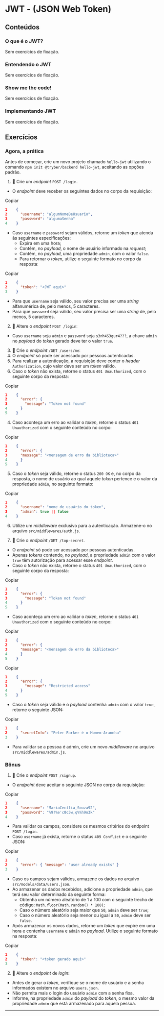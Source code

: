 # JWT - (JSON Web Token)

## Conteúdos

### O que é o JWT?
Sem exercícios de fixação.

### Entendendo o JWT
Sem exercícios de fixação.

### Show me the code!
Sem exercícios de fixação.

### Implementando JWT
Sem exercícios de fixação.

## Exercícios

### Agora, a prática

Antes de começar, crie um novo projeto chamado  `hello-jwt`  utilizando o comando  `npm init @tryber/backend hello-jwt`, aceitando as opções padrão.

1.  🚀 Crie um  _endpoint_  `POST /login`.

-   O  _endpoint_  deve receber os seguintes dados no corpo da requisição:

Copiar

```json
1    {
2      "username": "algumNomeDeUsuario",
3      "password": "algumaSenha"
4    }
```

-   Caso  `username`  e  `password`  sejam válidos, retorne um  _token_  que atenda às seguintes especificações:
    -   Expira em uma hora;
    -   Contém, no  _payload_, o nome de usuário informado na  _request_;
    -   Contém, no  _payload_, uma propriedade  `admin`, com o valor  `false`.
    -   Para retornar o  _token_, utilize o seguinte formato no corpo da resposta:

Copiar

```json
1    {
2      "token": "<JWT aqui>"
3    }
```

-   Para que  `username`  seja válido, seu valor precisa ser uma  _string_  alfanumérica de, pelo menos, 5 caracteres.
-   Para que  `password`  seja válido, seu valor precisa ser uma  _string_  de, pelo menos, 5 caracteres.

2.  🚀 Altere o  _endpoint_  `POST /login`:

-   Caso  `username`  seja  `admin`  e  `password`  seja  `s3nh4S3gur4???`, a chave  `admin`  no  _payload_  do  _token_  gerado deve ter o valor  `true`.

3.  🚀 Crie o  _endpoint_  `/GET /users/me`:
4.  O  _endpoint_  só pode ser acessado por pessoas autenticadas.
5.  Para realizar a autenticação, a requisição deve conter o  _header_  `Authorization`, cujo valor deve ser um  _token_  válido.
6.  Caso o  _token_  não exista, retorne o status  `401 Unauthorized`, com o seguinte corpo da resposta:

Copiar

```json
1    {
2      "error": {
3        "message": "Token not found"
4      }
5    }
```

4.  Caso aconteça um erro ao validar o  _token_, retorne o status  `401 Unauthorized`  com o seguinte conteúdo no corpo:

Copiar

```json
1    {
2      "error": {
3      "message": "<mensagem de erro da biblioteca>"
4      }
5    }
```

5.  Caso o  _token_  seja válido, retorne o status  `200 OK`  e, no corpo da resposta, o nome de usuário ao qual aquele  _token_  pertence e o valor da propriedade  `admin`, no seguinte formato:

Copiar

```json
1    {
2      "username": "nome de usuário do token",
3      "admin": true || false
4    }
```

6.  Utilize um  _middleware_  exclusivo para a autenticação. Armazene-o no arquivo  `src/middlewares/auth.js`.
    
7.  🚀 Crie o  _endpoint_  `/GET /top-secret`.
    

-   O  _endpoint_  só pode ser acessado por pessoas autenticadas.
-   Apenas  _tokens_  contendo, no  _payload_, a propriedade  `admin`  com o valor  `true`  têm autorização para acessar esse  _endpoint_.
-   Caso o  _token_  não exista, retorne o status  `401 Unauthorized`, com o seguinte corpo da resposta:

Copiar

```json
1    {
2      "error": {
3        "message": "Token not found"
4      }
5    }
```

-   Caso aconteça um erro ao validar o  _token_, retorne o status  `401 Unauthorized`  com o seguinte conteúdo no corpo:

Copiar

```json
1    {
2      "error": {
3      "message": "<mensagem de erro da biblioteca>"
4      }
5    }
```

Copiar

```json
1    {
2      "error": {
3        "message": "Restricted access"
4      }
5    }
```

-   Caso o  _token_  seja válido e o  _payload_  contenha  `admin`  com o valor  `true`, retorne o seguinte JSON:

Copiar

```json
1    {
2      "secretInfo": "Peter Parker é o Homem-Arannha"
3    }
```

-   Para validar se a pessoa é admin, crie um novo  _middleware_  no arquivo  `src/middlewares/admin.js`.

### Bônus

1.  🚀 Crie o  _endpoint_  `POST /signup`.

-   O  _endpoint_  deve aceitar o seguinte JSON no corpo da requisição:

Copiar

```json
1    {
2      "username": "MariaCecília_Souza92",
3      "password": "%9!%e'c0c5w,q%%h9n3k"
4    }
```

-   Para validar os campos, considere os mesmos critérios do endpoint  `POST /login`.
-   Caso  `username`  já exista, retorne o status  `409 Conflict`  e o seguinte JSON:

Copiar

```json
1    {
2      "error": { "message": "user already exists" }
3    }
```

-   Caso os campos sejam válidos, armazene os dados no arquivo  `src/models/data/users.json`.
-   Ao armazenar os dados recebidos, adicione a propriedade  `admin`, que terá seu valor determinado da seguinte forma:
    -   Obtenha um número aleatório de 1 a 100 com o seguinte trecho de código:  `Math.floor(Math.random() * 100)`;
    -   Caso o número aleatório seja maior que  `50`,  `admin`  deve ser  `true`;
    -   Caso o número aleatório seja menor ou igual a  `50`,  `admin`  deve ser  `false`.
-   Após armazenar os novos dados, retorne um  _token_  que expire em uma hora e contenha  `username`  e  `admin`  no  _payload_. Utilize o seguinte formato na resposta:

Copiar

```json
1    {
2      "token": "<token gerado aqui>"
3    }
```

2.  🚀 Altere o  _endpoint_  de  _login_:

-   Antes de gerar o  _token_, verifique se o nome de usuário e a senha informados existem no arquivo  `users.json`.
-   Não permita mais o login do usuário  `admin`  com a senha fixa.
-   Informe, na propriedade  `admin`  do  _payload_  do  _token_, o mesmo valor da propriedade  `admin`  que está armazenado para aquela pessoa.

---